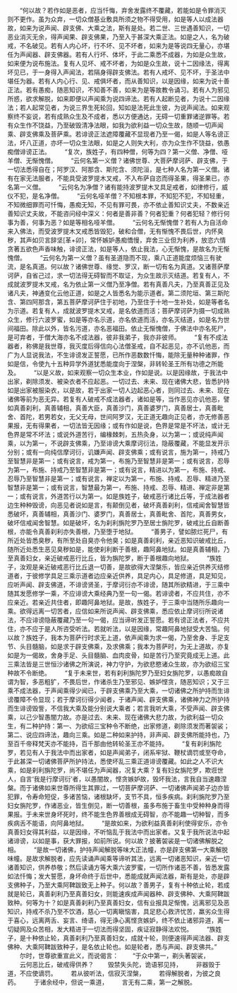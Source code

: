 <!-- { "loadSidebar": true } -->
　　“何以故？若作如是恶者，应当忏悔，弃舍发露终不覆藏，若能如是令罪消灭则不更作。虽为众弃，一切众僧基业敷具所须之物不得受用，如是等人以成法器故，如来为说声闻、辟支佛、大乘之法，斯有是处。若二世、三世遇善知识，一切恶业消灭无余，得声闻果、辟支佛果，乃至入于甚深大乘正法。如是之人，名为破戒，不名破见。若有人内心坏，行不坏、见不坏者，如来为是等说四无量心，亦堪任为声闻器、辟支佛器。若有人行坏、体坏，于此二乘悉不成器，为如是众生故，如来便为说布施法。复有人见坏、戒不坏者，为如是众生故，说十二因缘法，得离坏见已，于一身得入声闻法，若隔身得辟支佛法。若有人戒坏、见不坏，于圣法中堪任为器。若有人内心行、见、戒俱坏者，而从善知识，以是因缘，如来为说十善正法。若有愚痴，随恶知识，不知善不善，如来为是等故教令诵习。若有人为邪见所惑，欲求解脱，如来即便以声闻乘为说四谛法。若有人起断见者，为说十二因缘法；若人起常见者，为说三界生死轮回，知如是法死此生彼，为说声闻法。如来观察终不妄说，若有成熟众生及不成者，悉以方便通达，无碍一切重罪诸逆罪等。若有众生作不饶益，乃至破毁清净法眼，如我为欲利益一切众生故，随顺一切声闻乘、辟支佛乘及菩萨乘。若诽谤正法遮障覆藏不显现者乃至一偈，如是人等名谤正法，坏八正道，亦坏一切众生法眼，如是之人则失大利，亦为众生作不饶益，依愚痴僧诽谤正法。
　　“复次，族姓子，有四种僧，何等为四？第一义僧、净僧、哑羊僧、无惭愧僧。
　　“云何名第一义僧？诸佛世尊、大菩萨摩诃萨、辟支佛，于一切法悉得自在；阿罗汉、阿那含、斯陀含、须陀洹，是七种人名为第一义僧。诸有在家无法服者，不能具受波罗提木叉戒，不入布萨自恣而得圣果，得圣果已，亦名第一义僧。
　　“云何名为净僧？诸有能持波罗提木叉具足戒者，如律修行，威仪不犯，是名净僧。
　　“云何名哑羊僧？不知根本罪，不知犯不犯，不知轻重，不知微细罪而可忏悔，愚痴无知，不见有罪可畏，亦不依止善知识丈夫，不数亲近善知识丈夫故，不能咨问经中深义：何者是善非善？何者犯重？何者犯轻？修行何事为善，何事为恶？如是等相名哑羊僧。
　　“云何名无惭愧僧？若有人为自活命来入佛法，而受波罗提木叉戒悉皆毁犯，破和合僧，无有惭愧不畏后世，内怀臭秽，其声如贝言辞坚[革+卯]，常怀嫉妒愚痴憍慢，弃舍三业但为利养，放恣六情贪著五欲色声香味触，诽谤正法，如是等人，依止我法，心无惭愧，是故名为无惭愧僧。
　　“云何名为第一义僧？虽有圣道隐而不现，乘八正道能度烦恼三有驶流，是名真道。何以故？诸佛世尊、缘觉、罗汉，断一切有名为真道。又诸菩萨摩诃萨，自省己过，求一切法得无碍智而不取证，为众生故示灭结道。若复有人，不成就波罗提木叉戒，名为依止第一义僧乃至净僧。若有真善凡夫，乃至真善正见及诸凡夫，神通变化云他正道，如是之人皆悉名为能示道者。第二须陀垣、第三斯陀含、第四阿那含，第五菩萨摩诃萨住于初地，乃至住于十地一生补处，如是等者名为示道。若复有人，成就波罗提木叉戒，是名依道而活；菩萨摩诃萨为摄一切成熟众生，修行六波罗蜜，如是等亦名示道，亦名依道而活，亦名灭结道，如是名为世间福田。除此以外，皆名污道，亦名恶福田。依止无惭愧僧，于佛法中亦名死尸，是可弃者，于僧大海亦名不成法器，彼非我弟子，我亦非彼师。
　　“复有不成法器者，称佛是我世尊，我灭度后得信向心法僧圣戒，自不起恶见，亦不讥他恶，而广为人显说我法，不生诽谤发正誓愿，已所作恶数数忏悔，能除无量种种诸罪，作如是信，令使九十五种异学外道犹悉能度向于涅槃，非转轮圣王所有功德之所能及。
　　“以是义故，如来观察一切众生本业，作如是说。以是因缘故，于我法中出家，剃除须发、被染衣者不应起恶。一切过去、未来、现在诸佛大悲，皆悉护持如是出家被服染衣，以是故，若于出家一切人边起恶心者，则同过去、未来、现在诸佛等前为恶无异。若复有人破戒不成法器者，诸如是等，当作恶见亦讥他恶，譬如真善刹利，真善辅相，真善大臣，真善沙门，真善婆罗门，真善居士，真善毗舍、首陀，若男若女，无父无母，世间阿罗汉，无正道无趣向正见者，亦无修善恶果报，无有得果者，一切法皆无因缘；或有作如是说，色界是常是不坏法，或计无色界是常不坏法；或说外道苦行，编椽棘刺，五热灸身，以为第一；或说纯声闻乘，以为第一，不说辟支佛乘，乃至诽谤大乘摩诃衍法，隐蔽覆藏，不能显发开示分别；或有一向纯信摩诃衍，讥嫌声闻、辟支佛乘；或有说言，施为第一，持戒乃至智慧非是第一；或有说言，戒为第一，布施乃至智慧非是第一；或有说言，忍辱为第一，布施、持戒乃至智慧非是第一；或有说言，精进以为第一，布施、持戒、忍辱乃至智慧非是第一；或有说言，禅定以为第一，布施、持戒、忍辱、精进乃至智慧非是第一；或有说言，智慧最为第一，布施、持戒、忍辱、精进、禅定非是第一；或有说言，外道苦行以为第一。如是族姓子，破戒恶行诸比丘等，于成法器者边生种种毁谤，向恶见者说如是言，有颠倒见者，破坏真善刹利，信戒闻舍智慧皆悉破坏，真善辅相，真善沙门、婆罗门，真善居士，真善毗舍、首陀，真善男女，破坏信戒闻舍智慧。如是破坏，名为刹利旃陀罗乃至居士旃陀罗，破戒比丘自断善根，亦能令真善刹利亦失善根，乃至堕于地狱。
　　“善男子，譬如脓烂死尸，有所近处皆悉臭秽，有所至处自臭亦令他臭；如是真善刹利，亲近恶知识破戒比丘，随所近处悉生恶见臭秽如是，能使刹利断于善根，趣阿鼻地狱。如是真善辅相，乃至真善妇女，亲近破戒恶行比丘，皆为旃陀罗，断于善根趣向地狱。
　　“族姓子，汝观是亲近破戒恶行比丘退一切善，是故欲得大涅槃乐，皆应亲近供养灭结修道者，于彼修学具足三乘示道者边应亲近供养，具足内心，具足修道，具足知见，应听声闻、辟支佛道，不诽谤贤圣，于摩诃衍亦不诽谤，随其所欲精进，于三乘中随其发愿修学一乘，不应诽谤大乘经典乃至一句一偈。若诽谤者，不应共住，亦不应亲近。若亲近共住者，即趣阿鼻地狱。是故，族姓子，于三乘中当随所乐趣向一乘。欲得远离一切苦者，应信如来所说声闻、辟支佛乘，悉应依止摩诃衍所说诸法，不应诽谤隐蔽覆藏乃至一句一偈，应当谛听发正誓愿。若有谤正法者，不应共住，亦不应于是人所咨受听法。若就听法，以是因缘，常趣阿鼻地狱受大苦恼。何以故？族姓子，我本为菩萨行时求无上道，依声闻乘为求一偈，乃至舍身、手足支节、头目髓脑，如是求于辟支佛乘，及求佛乘；我本为菩萨时，为无上道故，亦复如是为一偈故，舍身手足、头目髓脑、血肉皮骨，如是苦行乃至究竟成无上道。此三乘法皆是三世恒沙诸佛之所演说，神力守护，为欲悲愍诸众生故，亦为欲绍三宝种故不令断绝。
　　“复于未来世，若有刹利旃陀罗乃至妇女旃陀罗，以愚痴故自谓为智，多恶粗犷，不畏后世，作诸杀生乃至邪见、嫉妒悭贪，随恶知识；又于三乘不成法器，于声闻乘得少闻已，于辟支佛乘乃至大乘，一切诸佛之所护持而生诽谤覆障不令显现；若于摩诃衍得少闻者，于诸声闻、辟支佛乘，诸佛神力之所护持而生诽谤毁訾，不信我大乘及能分别说大乘者；若言我听大乘，不受声闻、辟支佛乘，以己少智愚闇力故。亦是过去、未来、现在诸佛大悲力故，为欲利益一切众生，有二种护持：第一、为欲绍三宝种令不断绝，出家修道，剃除须发而著袈裟；第二、说应四谛法，趣向三乘。如是二种如来护持，非声闻、辟支佛所能持也，乃至百千帝释梵天亦不能持，百千那由他转轮圣王亦不能持。
　　“复有刹利旃陀罗，若见有人于我法中而出家者，如是声闻弟子，闭系牢狱、鞭杖谪罚或至夺命，于此甚深一切诸佛菩萨所护持法，悉使坏乱三乘正道诽谤覆藏。如此之人不识大乘，如是刹利旃陀罗，尚不堪任为声闻器，况复大乘？复有妇女旃陀罗，欺诳世人，自言‘我是行摩诃衍’者，以愚闇故，悭贪嫉妒故，毁坏我法，言我自当速趣涅槃。而于诸佛如来世尊所得生其罪过，一切菩萨摩诃萨、一切诸佛声闻弟子边亦皆犯罪，令寿命短促，多诸苦恼，诸根缺坏，支节不具，恒多疾病。刹利旃陀罗乃至妇女旃陀罗，作诸恶业，皆生倒见，断一切善根，虽多布施于畜生中受种种身而得果报。于未来世身坏死时，终不能生色界善根成无碍智，亦不能趣一切种智，而多疾病舌不能语，向阿鼻地狱。
　　“是故如来，为欲利益真善刹利使得安乐，亦令真善妇女得其利益，以是因缘，不听恼乱于我法中而出家者。又复于我所说法中起诸诽谤，以如是事，获大罪报，如前所说。何以故？披著袈裟是一切诸佛解脱之相。
　　“是故一切诸佛，护持声闻解脱等味大正法幢，亦是辟支佛第一大乘解脱味幢。是故求解脱者，应先读诵声闻乘等谛听其法，远离一切诸恶知识，亲近一切诸善知识，供养恭敬；然后读诵方等大乘六波罗蜜，一切所作诸恶不善，皆悉发露如法忏悔；发大誓愿，身坏命终于后世中，悉能成就声闻法器，斯有是处，亦是辟支佛种子，乃至大乘阿鞞跋致无上种子。何以故？善男子，复有十种依止轮，若成就是轮已，真善刹利乃至真善妇女，则能速疾成声闻器种、辟支佛种、大乘阿鞞跋致种。何等为十？如是真善刹利乃至真善妇女，信有业报具足惭愧，远离邪见及恶知识，持戒不杀乃至不饮酒，慈心一切离瞋恼害，具足悲心救济忧苦，羸劣众生得于喜心，远离两舌、妄言、绮语，得无诤心离悭贪嫉妒，终不依止诸邪异道，离一切疑网及众苦相，发大精进于一切法而得坚固，疾证寂静得法欢悦。
　　“族姓子，是十种依止轮，真善刹利乃至真善妇女，成就十轮，则便速得声闻法器、辟支佛种、大乘阿鞞跋致种子，是名依止轮也。如是轮者，悉与声闻、辟支佛共。”
　　尔时，世尊欲重宣此义，而说偈言：
　　“于众中第一，剃头著袈裟，
　　云何恶比丘，破戒得供养？
　　毁禁失头陀，诡语邪见持，
　　非器毁于道，不应使谪罚。
　　若从彼听法，信寂灭涅槃，
　　若得解脱者，为彼之良药。
　　于诸余经中，但说一乘道，
　　言无有二乘，第一之解脱。
